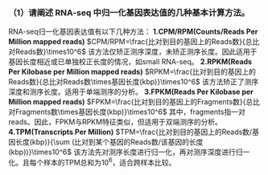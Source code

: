 ### （1）请阐述 RNA-seq 中归一化基因表达值的几种基本计算方法。
RNA-seq归一化基因表达值有以下几种方法：
**1.CPM/RPM(Counts/Reads Per Million mapped reads)** 
$CPM/RPM=\frac{比对到目的基因上的Reads数}{总比对Reads数}\times10^6$
该方法仅矫正测序深度，未矫正测序长度。因此适用于基因长度相近或已单独校正长度的情况，如small RNA-seq。
**2.RPKM(Reads Per Kilobase per Million mapped reads)**
$RPKM=\frac{比对到目的基因上的Reads数}{总比对Reads数\times基因长度(kbp)}\times10^6$
该方法矫正了测序深度和测序长度。适用于单端测序的分析。
**3.FPKM(Reads Per Kilobase per Million mapped reads)**
$FPKM=\frac{比对到目的基因上的Fragments数}{总比对Fragments数\times基因长度(kbp)}\times10^6$
其中，fragments指一对reads。因此，FPKM与RPKM特征类似，但适用于双端测序的分析。
**4.TPM(Transcripts Per Million)**
$TPM=\frac{比对到目的基因上的Reads数/基因长度(kbp)}{\sum (比对到某个基因的Reads数/该基因的长度(kbp))}\times10^6$
该方法先对测序长度进行归一化，再对测序深度进行归一化。且每个样本的TPM总和为$10^6$，适合跨样本比较。